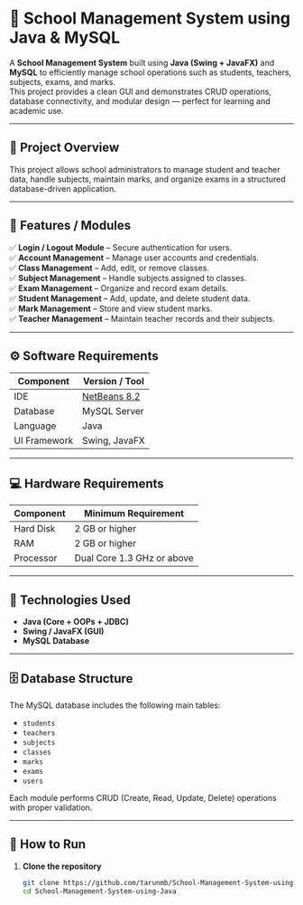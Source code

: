 # 🏫 School Management System using Java & MySQL

A **School Management System** built using **Java (Swing + JavaFX)** and **MySQL** to efficiently manage school operations such as students, teachers, subjects, exams, and marks.  
This project provides a clean GUI and demonstrates CRUD operations, database connectivity, and modular design — perfect for learning and academic use.

---

## 📖 Project Overview

This project allows school administrators to manage student and teacher data, handle subjects, maintain marks, and organize exams in a structured database-driven application.



---

## 🧩 Features / Modules

✅ **Login / Logout Module** – Secure authentication for users.  
✅ **Account Management** – Manage user accounts and credentials.  
✅ **Class Management** – Add, edit, or remove classes.  
✅ **Subject Management** – Handle subjects assigned to classes.  
✅ **Exam Management** – Organize and record exam details.  
✅ **Student Management** – Add, update, and delete student data.  
✅ **Mark Management** – Store and view student marks.  
✅ **Teacher Management** – Maintain teacher records and their subjects.

---

## ⚙️ Software Requirements

| Component | Version / Tool |
|------------|----------------|
| IDE | [NetBeans 8.2](https://bit.ly/4cLANmS) |
| Database | MySQL Server |
| Language | Java |
| UI Framework | Swing, JavaFX |

---

## 💻 Hardware Requirements

| Component | Minimum Requirement |
|------------|--------------------|
| Hard Disk | 2 GB or higher |
| RAM | 2 GB or higher |
| Processor | Dual Core 1.3 GHz or above |

---

## 🧠 Technologies Used

- **Java (Core + OOPs + JDBC)**  
- **Swing / JavaFX (GUI)**  
- **MySQL Database**  

---

## 🗄️ Database Structure

The MySQL database includes the following main tables:
- `students`
- `teachers`
- `subjects`
- `classes`
- `marks`
- `exams`
- `users`

Each module performs CRUD (Create, Read, Update, Delete) operations with proper validation.

---

## 🚀 How to Run

1. **Clone the repository**
   ```bash
   git clone https://github.com/tarunmb/School-Management-System-using-Java.git
   cd School-Management-System-using-Java

